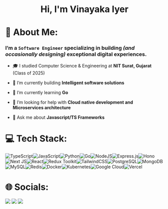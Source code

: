 <h1 align="center">Hi, I'm Vinayaka Iyer</h1>

# 💫 About Me:
###  I’m a `Software Engineer` specializing in building <i>(and occasionally designing)</i> exceptional digital experiences.

- 🎓 I studied Computer Science & Engineering at **NIT Surat, Gujarat** (Class of 2025)

- 🔭 I’m currently building **Intelligent software solutions**

- 🌱 I’m currently learning **Go**

- 🤝 I’m looking for help with **Cloud native development and Microservices architecture**

- 💬 Ask me about **Javascript/TS Frameworks**




# 💻 Tech Stack:
![TypeScript](https://img.shields.io/badge/TypeScript-007ACC?style=for-the-badge&logo=typescript&logoColor=white)![JavaScript](https://img.shields.io/badge/javascript-%23323330.svg?style=for-the-badge&logo=javascript&logoColor=%23F7DF1E)![Python](https://img.shields.io/badge/python-3670A0?style=for-the-badge&logo=python&logoColor=ffdd54)![Go](https://img.shields.io/badge/Go-00ADD8?style=for-the-badge&logo=go&logoColor=white)![NodeJS](https://img.shields.io/badge/node.js-6DA55F?style=for-the-badge&logo=node.js&logoColor=white)![Express.js](https://img.shields.io/badge/express.js-%23404d59.svg?style=for-the-badge&logo=express&logoColor=%2361DAFB)![Hono](https://img.shields.io/badge/hono-E36002?style=for-the-badge&logo=hono&logoColor=white)![Next JS](https://img.shields.io/badge/Next-black?style=for-the-badge&logo=next.js&logoColor=white)![React](https://img.shields.io/badge/react-%2320232a.svg?style=for-the-badge&logo=react&logoColor=%2361DAFB)![Redux Toolkit](https://img.shields.io/badge/redux-%23593d88.svg?style=for-the-badge&logo=redux&logoColor=white)![TailwindCSS](https://img.shields.io/badge/tailwindcss-%2338B2AC.svg?style=for-the-badge&logo=tailwind-css&logoColor=white)![PostgreSQL](https://img.shields.io/badge/PostgreSQL-green?style=for-the-badge)![MongoDB](https://img.shields.io/badge/MongoDB-%234ea94b.svg?style=for-the-badge&logo=mongodb&logoColor=white)![MySQL](https://img.shields.io/badge/mysql-%2300f.svg?style=for-the-badge&logo=mysql&logoColor=white)![Redis](https://img.shields.io/badge/redis-%23DD0031.svg?&style=for-the-badge&logo=redis&logoColor=white
)![Docker](https://img.shields.io/badge/Docker-2CA5E0?style=for-the-badge&logo=docker&logoColor=white)![Kubernetes](https://img.shields.io/badge/Kubernetes-3069DE?style=for-the-badge&logo=kubernetes&logoColor=white)![Google Cloud](https://img.shields.io/badge/Google_Cloud-4285F4?style=for-the-badge&logo=google-cloud&logoColor=white)![Vercel](https://img.shields.io/badge/vercel-%23000000.svg?style=for-the-badge&logo=vercel&logoColor=white)

# 🌐 Socials:
<p>
<a href="https://github.com/vinayaka-iyer"><img src="https://img.shields.io/badge/GitHub-100000?style=for-the-badge&logo=github&logoColor=white"/></a>&nbsp;<a href="https://www.linkedin.com/in/vinayaka-iyer/"><img src="https://img.shields.io/badge/LinkedIn-0077B5?style=for-the-badge&logo=linkedin&logoColor=white"/></a>&nbsp;<a href="https://mail.google.com/mail/?view=cm&fs=1&tf=1&to=vinayakaiyer999@gmail.com"><img src="https://img.shields.io/badge/Gmail-D14836?style=for-the-badge&logo=gmail&logoColor=white"/></a>&nbsp;
</p>
                                                                                         
<!-- 
# ⚡ Featured: 

<p align="center">
<a href="https://github.com/vinayaka-iyer/Easy-Manager_HackTheTank">
<img width='49%' align="center"src="https://github-readme-stats-git-master-vinayaka-iyer.vercel.app/api/pin/?username=vinayaka-iyer&repo=Easy-Manager_HackTheTank&border_color=02D892&bg_color=0D1117&title_color=C9D1D9&text_color=8B949E&icon_color=02D892" />
</a>
<span>&nbsp;</span>
<a href="https://github.com/vinayaka-iyer/PawTopia_Dotslash6.0">
<img width='49%' align="center"src="https://github-readme-stats-git-master-vinayaka-iyer.vercel.app/api/pin/?username=vinayaka-iyer&repo=PawTopia_Dotslash6.0&border_color=02D892&bg_color=0D1117&title_color=C9D1D9&text_color=8B949E&icon_color=02D892" />
</a>
</p>

<p align="center">
<a href="https://github.com/vinayaka-iyer/AniQuiz_HackNITR4.0">
<img width='49%' align="center"src="https://github-readme-stats-git-master-vinayaka-iyer.vercel.app/api/pin/?username=vinayaka-iyer&repo=AniQuiz_HackNITR4.0&border_color=02D892&bg_color=0D1117&title_color=C9D1D9&text_color=8B949E&icon_color=02D892" />
</a>
<span>&nbsp;</span>
<a href="https://github.com/vinayaka-iyer/AniBlog">
<img width='49%' align="center"src="https://github-readme-stats-git-master-vinayaka-iyer.vercel.app/api/pin/?username=vinayaka-iyer&repo=AniBlog&border_color=02D892&bg_color=0D1117&title_color=C9D1D9&text_color=8B949E&icon_color=02D892" />
</a>
</p>

# 📊 GitHub Stats:
![](https://github-readme-stats-git-master-vinayaka-iyer.vercel.app/api/top-langs/?username=vinayaka-iyer&theme=gotham&hide_border=false&include_all_commits=false&count_private=false&layout=compact)
 -->

